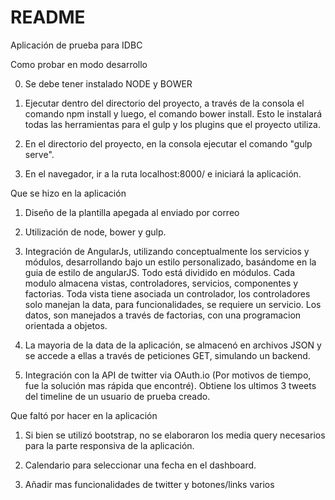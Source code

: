 # README #

Aplicación de prueba para IDBC

Como probar en modo desarrollo

0) Se debe tener instalado NODE y BOWER

1) Ejecutar dentro del directorio del proyecto, a través de la consola el comando npm install y luego, el comando bower install. Esto le instalará todas las herramientas para el gulp y los plugins que el proyecto utiliza.

2) En el directorio del proyecto, en la consola ejecutar el comando "gulp serve".

3) En el navegador, ir a la ruta localhost:8000/ e iniciará la aplicación.

Que se hizo en la aplicación

1) Diseño de la plantilla apegada al enviado por correo

2) Utilización de node, bower y gulp.

3) Integración de AngularJs, utilizando conceptualmente los servicios y módulos, desarrollando bajo un estilo personalizado, basándome en la guia de estilo de angularJS. Todo está dividido en módulos. Cada modulo almacena vistas, controladores, servicios, componentes y factorias. Toda vista tiene asociada un controlador, los controladores solo manejan la data, para funcionalidades, se requiere un servicio. Los datos, son manejados a través de factorias, con una programacion orientada a objetos.

4) La mayoria de la data de la aplicación, se almacenó en archivos JSON y se accede a ellas a través de peticiones GET, simulando un backend.

5) Integración con la API de twitter via OAuth.io (Por motivos de tiempo, fue la solución mas rápida que encontré). Obtiene los ultimos 3 tweets del timeline de un usuario de prueba creado.

Que faltó por hacer en la aplicación

1) Si bien se utilizó bootstrap, no se elaboraron los media query necesarios para la parte responsiva de la aplicación.

2) Calendario para seleccionar una fecha en el dashboard.

3) Añadir mas funcionalidades de twitter y botones/links varios
